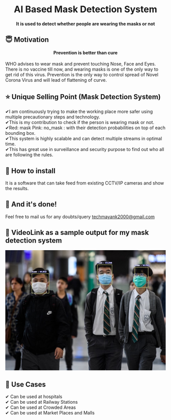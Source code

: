 <h1 align="center">AI Based Mask Detection System</h1>

<div align= "center">
  <h4>It is used to detect whether people are wearing the masks or not</h4>
</div>

## :innocent: Motivation
<div align= "center">
  <h4>Prevention is better than cure</h4>
</div>

WHO advises to wear mask and prevent touching Nose, Face and Eyes.
There is no vaccine till now, and wearing masks is one of the only way to get rid of this virus.
Prevention is the only way to control spread of Novel Corona Virus and will lead of flattening of curve.
 
## :star: Unique Selling Point (Mask Detection System)
✔I am continuously trying to make the working place more safer using multiple precautionary steps and technology.<br />
✔This is my contribution to check if the person is wearing mask or not.<br />
✔Red: mask Pink: no_mask : with their detection probabilities on top of each bounding box.<br />
✔This system is highly scalable and can detect multiple streams in optimal time.<br />
✔This has great use in surveillance and security purpose to find out who all are following the rules.<br />


## :key: How to install
It is a software that can take feed from existing CCTV/IP cameras and show the results. 

## :clap: And it's done!
Feel free to mail us for any doubts/query 
techmayank2000@gmail.com

## :clap: VideoLink as a sample output for my mask detection system
[![Watch the video](https://github.com/tech-mayank/AI-Based-Mask-Detection-System-/blob/master/sample%20outputs/5.jpg)](https://www.youtube.com/watch?v=u7VBWjoKNkQ)

## :clap: Use Cases
✔ Can be used at hospitals<br />
✔ Can be used at Railway Stations<br />
✔ Can be used at Crowded Areas<br />
✔ Can be used at Market Places and Malls<br />
